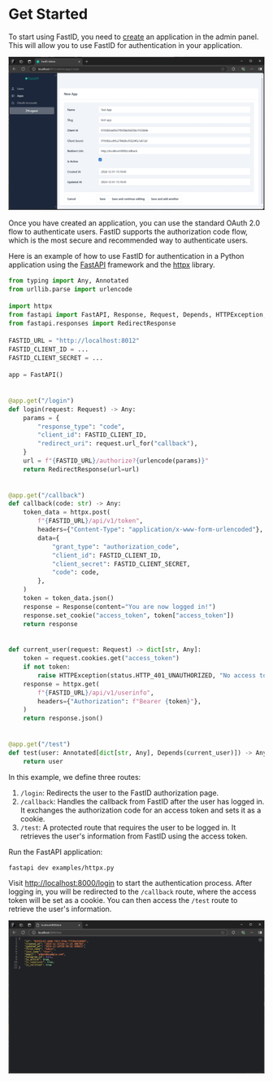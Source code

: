 # Get Started

To start using FastID, you need to [create](http://localhost:8012/admin/app/create) an application in the admin panel.
This will allow you to use FastID for
authentication in your application.

![Sign In](../img/create_app.png)

Once you have created an application, you can use the standard OAuth 2.0 flow to authenticate users. FastID supports the
authorization code flow, which is the most secure and recommended way to authenticate users.

Here is an example of how to use FastID for authentication in a Python application using the
[FastAPI](https://fastapi.tiangolo.com/) framework and the [httpx](https://www.python-httpx.org/) library.

```python
from typing import Any, Annotated
from urllib.parse import urlencode

import httpx
from fastapi import FastAPI, Response, Request, Depends, HTTPException, status
from fastapi.responses import RedirectResponse

FASTID_URL = "http://localhost:8012"
FASTID_CLIENT_ID = ...
FASTID_CLIENT_SECRET = ...

app = FastAPI()


@app.get("/login")
def login(request: Request) -> Any:
    params = {
        "response_type": "code",
        "client_id": FASTID_CLIENT_ID,
        "redirect_uri": request.url_for("callback"),
    }
    url = f"{FASTID_URL}/authorize?{urlencode(params)}"
    return RedirectResponse(url=url)


@app.get("/callback")
def callback(code: str) -> Any:
    token_data = httpx.post(
        f"{FASTID_URL}/api/v1/token",
        headers={"Content-Type": "application/x-www-form-urlencoded"},
        data={
            "grant_type": "authorization_code",
            "client_id": FASTID_CLIENT_ID,
            "client_secret": FASTID_CLIENT_SECRET,
            "code": code,
        },
    )
    token = token_data.json()
    response = Response(content="You are now logged in!")
    response.set_cookie("access_token", token["access_token"])
    return response


def current_user(request: Request) -> dict[str, Any]:
    token = request.cookies.get("access_token")
    if not token:
        raise HTTPException(status.HTTP_401_UNAUTHORIZED, "No access token")
    response = httpx.get(
        f"{FASTID_URL}/api/v1/userinfo",
        headers={"Authorization": f"Bearer {token}"},
    )
    return response.json()


@app.get("/test")
def test(user: Annotated[dict[str, Any], Depends(current_user)]) -> Any:
    return user
```

In this example, we define three routes:

1. `/login`: Redirects the user to the FastID authorization page.
2. `/callback`: Handles the callback from FastID after the user has logged in. It exchanges the authorization code for
   an access token and sets it as a cookie.
3. `/test`: A protected route that requires the user to be logged in. It retrieves the user's information from FastID
   using the access token.

Run the FastAPI application:

```bash
fastapi dev examples/httpx.py
```

Visit [http://localhost:8000/login](http://localhost:8000/login) to start the authentication process. After logging in,
you will be redirected to the `/callback` route, where the access token will be set as a cookie. You can then
access the `/test` route to retrieve the user's information.

![Sign In](../img/test_response.png)
